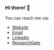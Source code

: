 ### Hi there! 👋
You can reach me via:

- [Website](https://saeedshakuri.github.io/SaeedShakuri.gitup.io/)
- [Email](mailto:Saeed.Shakuri.m@example.com)
- [LinkedIn](https://www.linkedin.com/in/saeed-shakuri/)
- [ResearchGate](https://www.researchgate.net/profile/Saeed-Shakuri-2)
